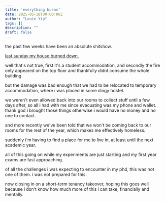 ```yaml
---
title: 'everything burns'
date: 2025-05-18T00:00:00Z
author: "Louie Yip"
tags: []
description: ""
draft: false
---
```


the past few weeks have been an absolute shitshow. 

[last sunday my house burned down.](https://www.thenorthernecho.co.uk/news/25141807.newcastle-student-accommodation-evacuated-flat-fire/)

well that's not true, first it's a student accommodation, and secondly the fire only appeared on the top floor and thankfully didnt consume the whole building. 

but the damage was bad enough that we had to be relocated to temporary accommodation, where i was placed in some dingy hostel. 

we weren't even allowed back into our rooms to collect stuff until a few days after, so all i had with me since evacuating was my phone and wallet. thank god i brought those things otherwise i would have no money and no one to contact. 

and more recently we've been told that we won't be coming back to our rooms for the rest of the year, which makes me effectively homeless. 

suddenly i'm having to find a place for me to live in, at least until the next academic year. 

all of this going on while my experiments are just starting and my first year exams are fast approaching. 

of all the challenges i was expecting to encounter in my phd, this was not one of them. i was not prepared for this. 

now closing in on a short-term tenancy takeover, hoping this goes well because i don't know how much more of this i can take, financially and mentally. 